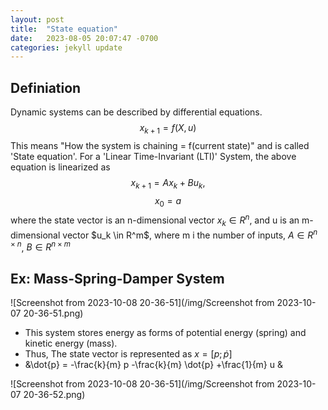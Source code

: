 ```yaml
---
layout: post
title:  "State equation"
date:   2023-08-05 20:07:47 -0700
categories: jekyll update
---
```


## Definiation
Dynamic systems can be described by differential equations.
$$x_{k+1}=f(X, u)$$
This means "How the system is chaining = f(current state)" and is called 'State equation'.
For a 'Linear Time-Invariant (LTI)' System, the above equation is linearized as
$$x_{k+1} = Ax_k + Bu_k,$$ 
$$x_0 = a$$
where the state vector is an n-dimensional vector $x_k \in R^n$, and u is an m-dimensional vector $u_k \in R^m\$, where m i the number of inputs, $A \in R^{n \times n}$, $B \in R^{n \times m}$


## Ex: Mass-Spring-Damper System
![Screenshot from 2023-10-08 20-36-51](/img/Screenshot from 2023-10-07 20-36-51.png)
- This system stores energy as forms of potential energy (spring) and kinetic energy (mass).
- Thus, The state vector is represented as $x = [p; \dot{p}]$
- &\dot{p} = -\frac{k}{m} p -\frac{k}{m} \dot{p} +\frac{1}{m} u &
  
![Screenshot from 2023-10-08 20-36-51](/img/Screenshot from 2023-10-07 20-36-52.png)

